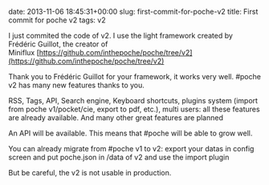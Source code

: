 date: 2013-11-06 18:45:31+00:00
slug: first-commit-for-poche-v2
title: First commit for poche v2
tags: v2

I just commited the code of v2. I use the light framework created by Frédéric Guillot, the creator of Miniflux [https://github.com/inthepoche/poche/tree/v2](https://github.com/inthepoche/poche/tree/v2)

Thank you to Frédéric Guillot for your framework, it works very well. #poche v2 has many new features thanks to you.

RSS, Tags, API, Search engine, Keyboard shortcuts, plugins system (import from poche v1/pocket/cie, export to pdf, etc.), multi users: all these features are already available. And many other great features are planned

An API will be available. This means that #poche will be able to grow well.

You can already migrate from #poche v1 to v2: export your datas in config screen and put poche.json in /data of v2 and use the import plugin

But be careful, the v2 is not usable in production.
